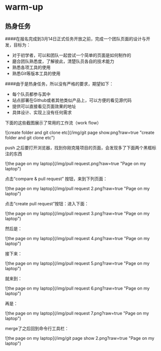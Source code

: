 # warm-up

## 热身任务
####在报名完成到3月14日正式任务开放之前，完成一个团队页面的设计与开发，目标为：
- 对于初学者，可以和团队一起尝试一个简单的页面是如何制作的
- 磨合团队熟悉度，了解彼此，清楚队员各自的技术能力
- 熟悉各项工具的使用
- 熟悉Git等版本工具的使用

####由于是热身任务，所以没有严格的要求，期望如下：
- 每个队员都参与其中
- 站点部署在Github或者其他类似产品上，可以方便的看见源代码
- 提供可以直接看见页面效果的地址
- 具体设计、实现上没有任何需求

下面的这些截图展示了常用的工作流（work flow）

![create folder and git clone etc](/img/git page show.png?raw=true "create folder and git clone etc")

push 之后要打开浏览器，找到你刚克隆项目的页面，会发现多了下面两个黑框标注的东西

![the page on my laptop](/img/pull request.png?raw=true "Page on my laptop")

点击“compare & pull request” 按钮，来到下列页面：

![the page on my laptop](/img/pull request 2.png?raw=true "Page on my laptop")

点击“create pull request”按钮：进入下面：

![the page on my laptop](/img/pull request 3.png?raw=true "Page on my laptop")

然后是：

![the page on my laptop](/img/pull request 4.png?raw=true "Page on my laptop")

接下来：

![the page on my laptop](/img/pull request 5.png?raw=true "Page on my laptop")

就来到：

![the page on my laptop](/img/pull request 6.png?raw=true "Page on my laptop")

再是：

![the page on my laptop](/img/pull request 7.png?raw=true "Page on my laptop")

merge了之后回到命令行工具栏：

![the page on my laptop](/img/git page show 2.png?raw=true "Page on my laptop")
